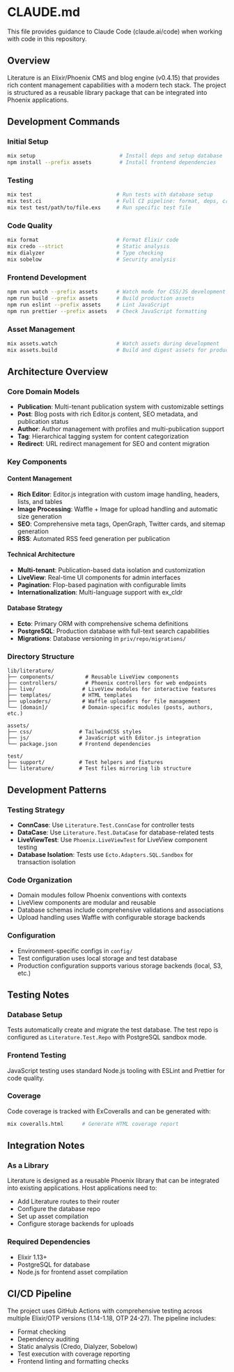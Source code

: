 # CLAUDE.md

This file provides guidance to Claude Code (claude.ai/code) when working with code in this repository.

## Overview

Literature is an Elixir/Phoenix CMS and blog engine (v0.4.15) that provides rich content management capabilities with a modern tech stack. The project is structured as a reusable library package that can be integrated into Phoenix applications.

## Development Commands

### Initial Setup

```bash
mix setup                           # Install deps and setup database
npm install --prefix assets         # Install frontend dependencies
```

### Testing

```bash
mix test                           # Run tests with database setup
mix test.ci                        # Full CI pipeline: format, deps, credo, test, dialyzer
mix test test/path/to/file.exs     # Run specific test file
```

### Code Quality

```bash
mix format                         # Format Elixir code
mix credo --strict                 # Static analysis
mix dialyzer                       # Type checking
mix sobelow                        # Security analysis
```

### Frontend Development

```bash
npm run watch --prefix assets      # Watch mode for CSS/JS development
npm run build --prefix assets      # Build production assets
npm run eslint --prefix assets     # Lint JavaScript
npm run prettier --prefix assets   # Check JavaScript formatting
```

### Asset Management

```bash
mix assets.watch                   # Watch assets during development
mix assets.build                   # Build and digest assets for production
```

## Architecture Overview

### Core Domain Models

- **Publication**: Multi-tenant publication system with customizable settings
- **Post**: Blog posts with rich Editor.js content, SEO metadata, and publication status
- **Author**: Author management with profiles and multi-publication support
- **Tag**: Hierarchical tagging system for content categorization
- **Redirect**: URL redirect management for SEO and content migration

### Key Components

#### Content Management

- **Rich Editor**: Editor.js integration with custom image handling, headers, lists, and tables
- **Image Processing**: Waffle + Image for upload handling and automatic size generation
- **SEO**: Comprehensive meta tags, OpenGraph, Twitter cards, and sitemap generation
- **RSS**: Automated RSS feed generation per publication

#### Technical Architecture

- **Multi-tenant**: Publication-based data isolation and customization
- **LiveView**: Real-time UI components for admin interfaces
- **Pagination**: Flop-based pagination with configurable limits
- **Internationalization**: Multi-language support with ex_cldr

#### Database Strategy

- **Ecto**: Primary ORM with comprehensive schema definitions
- **PostgreSQL**: Production database with full-text search capabilities
- **Migrations**: Database versioning in `priv/repo/migrations/`

### Directory Structure

```
lib/literature/
├── components/          # Reusable LiveView components
├── controllers/         # Phoenix controllers for web endpoints
├── live/               # LiveView modules for interactive features
├── templates/          # HTML templates
├── uploaders/          # Waffle uploaders for file management
└── [domain]/           # Domain-specific modules (posts, authors, etc.)

assets/
├── css/               # TailwindCSS styles
├── js/                # JavaScript with Editor.js integration
└── package.json       # Frontend dependencies

test/
├── support/           # Test helpers and fixtures
└── literature/        # Test files mirroring lib structure
```

## Development Patterns

### Testing Strategy

- **ConnCase**: Use `Literature.Test.ConnCase` for controller tests
- **DataCase**: Use `Literature.Test.DataCase` for database-related tests
- **LiveViewTest**: Use `Phoenix.LiveViewTest` for LiveView component testing
- **Database Isolation**: Tests use `Ecto.Adapters.SQL.Sandbox` for transaction isolation

### Code Organization

- Domain modules follow Phoenix conventions with contexts
- LiveView components are modular and reusable
- Database schemas include comprehensive validations and associations
- Upload handling uses Waffle with configurable storage backends

### Configuration

- Environment-specific configs in `config/`
- Test configuration uses local storage and test database
- Production configuration supports various storage backends (local, S3, etc.)

## Testing Notes

### Database Setup

Tests automatically create and migrate the test database. The test repo is configured as `Literature.Test.Repo` with PostgreSQL sandbox mode.

### Frontend Testing

JavaScript testing uses standard Node.js tooling with ESLint and Prettier for code quality.

### Coverage

Code coverage is tracked with ExCoveralls and can be generated with:

```bash
mix coveralls.html      # Generate HTML coverage report
```

## Integration Notes

### As a Library

Literature is designed as a reusable Phoenix library that can be integrated into existing applications. Host applications need to:

- Add Literature routes to their router
- Configure the database repo
- Set up asset compilation
- Configure storage backends for uploads

### Required Dependencies

- Elixir 1.13+
- PostgreSQL for database
- Node.js for frontend asset compilation

## CI/CD Pipeline

The project uses GitHub Actions with comprehensive testing across multiple Elixir/OTP versions (1.14-1.18, OTP 24-27). The pipeline includes:

- Format checking
- Dependency auditing
- Static analysis (Credo, Dialyzer, Sobelow)
- Test execution with coverage reporting
- Frontend linting and formatting checks
